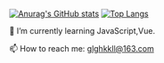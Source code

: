 [![Anurag's GitHub stats](https://github-readme-stats.vercel.app/api?username=glghkkll&show_icons=true&theme=prussian)](https://github.com/anuraghazra/github-readme-stats)
[![Top Langs](https://github-readme-stats.vercel.app/api/top-langs/?username=glghkkll&layout=compact)](https://github.com/anuraghazra/github-readme-stats)

🌱 I’m currently learning JavaScript,Vue.

📫 How to reach me: <glghkkll@163.com>
<!--
**glghkkll/glghkkll** is a ✨ _special_ ✨ repository because its `README.md` (this file) appears on your GitHub profile.

Here are some ideas to get you started:

- 🔭 I’m currently working on ...
- 🌱 I’m currently learning ...
- 👯 I’m looking to collaborate on ...
- 🤔 I’m looking for help with ...
- 💬 Ask me about ...
- 📫 How to reach me: ...
- 😄 Pronouns: ...
- ⚡ Fun fact: ...
-->

